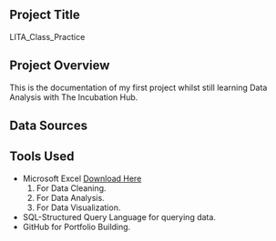 ## Project Title
LITA_Class_Practice
## Project Overview
This is the documentation of my first project whilst still learning Data Analysis with The Incubation Hub.
## Data Sources
## Tools Used
- Microsoft Excel [Download Here](https://www.microsoft.com)
  1. For Data Cleaning.
  2. For Data Analysis.
  3. For Data Visualization. 
- SQL-Structured Query Language for querying data.
- GitHub for Portfolio Building. 

